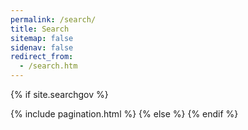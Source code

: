 ```yaml
---
permalink: /search/
title: Search
sitemap: false
sidenav: false
redirect_from:
  - /search.htm
---
```

{% if site.searchgov %}
<div tabindex='0' id="totalResultsTarget" class="margin-y-1"></div>
<ol id="search-results" class="add-list-reset"></ol>
{% include pagination.html %}
{% else %}
<script>
  window.location = "/";
</script>
{% endif %}
